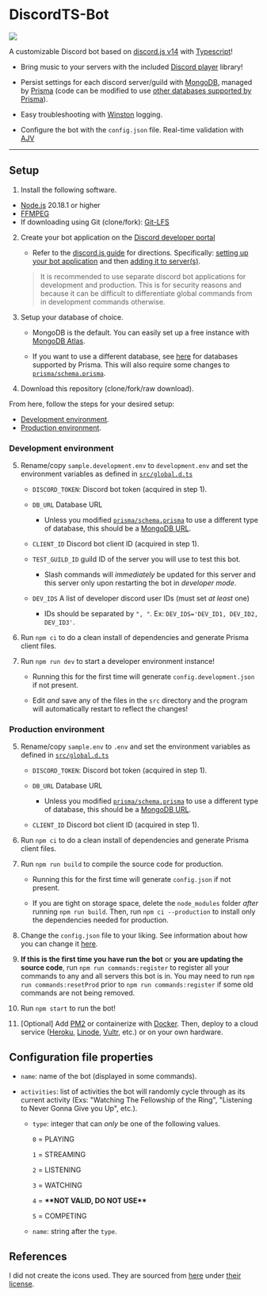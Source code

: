 # DiscordTS-Bot

[![](https://img.shields.io/github/license/IronBatman2715/DiscordTS-Bot.svg?branch=main)](https://github.com/IronBatman2715/DiscordTS-Bot/blob/main/LICENSE)

A customizable Discord bot based on [discord.js v14](https://discord.js.org) with [Typescript](https://www.typescriptlang.org/)!

- Bring music to your servers with the included [Discord player](https://discord-player.js.org) library!

- Persist settings for each discord server/guild with [MongoDB](https://www.mongodb.com/), managed by [Prisma](https://www.prisma.io) (code can be modified to use [other databases supported by Prisma](https://www.prisma.io/docs/reference/database-reference/supported-databases)).

- Easy troubleshooting with [Winston](https://github.com/winstonjs/winston) logging.

- Configure the bot with the `config.json` file. Real-time validation with [AJV](https://ajv.js.org/)

---

## Setup

1. Install the following software.

- [Node.js](https://nodejs.org/) 20.18.1 or higher
- [FFMPEG](https://ffmpeg.org/)
- If downloading using Git (clone/fork): [Git-LFS](https://git-lfs.com/)

2. Create your bot application on the [Discord developer portal](https://discord.com/developers/applications)

   - Refer to the [discord.js guide](https://discordjs.guide) for directions. Specifically: [setting up your bot application](https://discordjs.guide/preparations/setting-up-a-bot-application) and then [adding it to server(s)](https://discordjs.guide/preparations/adding-your-bot-to-servers).

   > It is recommended to use separate discord bot applications for development and production. This is for security reasons and because it can be difficult to differentiate global commands from in development commands otherwise.

3. Setup your database of choice.

   - MongoDB is the default. You can easily set up a free instance with [MongoDB Atlas](https://www.mongodb.com/atlas).

   - If you want to use a different database, see [here](https://www.prisma.io/docs/reference/database-reference/supported-databases) for databases supported by Prisma. This will also require some changes to [`prisma/schema.prisma`](prisma/schema.prisma).

4. Download this repository (clone/fork/raw download).

From here, follow the steps for your desired setup:

- [Development environment](#development-environment).
- [Production environment](#production-environment).

### Development environment

5. Rename/copy `sample.development.env` to `development.env` and set the environment variables as defined in [`src/global.d.ts`](src/global.d.ts)

   - `DISCORD_TOKEN`: Discord bot token (acquired in step 1).

   - `DB_URL` Database URL

     - Unless you modified [`prisma/schema.prisma`](prisma/schema.prisma) to use a different type of database, this should be a [MongoDB URL](https://www.mongodb.com/docs/manual/reference/connection-string/).

   - `CLIENT_ID` Discord bot client ID (acquired in step 1).

   - `TEST_GUILD_ID` guild ID of the server you will use to test this bot.

     - Slash commands will _immediately_ be updated for this server and this server only upon restarting the bot in _developer mode_.

   - `DEV_IDS` A list of developer discord user IDs (must set _at least_ one)

     - IDs should be separated by `", "`. Ex: `DEV_IDS='DEV_ID1, DEV_ID2, DEV_ID3'`.

6. Run `npm ci` to do a clean install of dependencies and generate Prisma client files.

7. Run `npm run dev` to start a developer environment instance!

   - Running this for the first time will generate `config.development.json` if not present.

   - Edit _and_ save any of the files in the `src` directory and the program will automatically restart to reflect the changes!

### Production environment

5. Rename/copy `sample.env` to `.env` and set the environment variables as defined in [`src/global.d.ts`](src/global.d.ts)

   - `DISCORD_TOKEN`: Discord bot token (acquired in step 1).

   - `DB_URL` Database URL

     - Unless you modified [`prisma/schema.prisma`](prisma/schema.prisma) to use a different type of database, this should be a [MongoDB URL](https://www.mongodb.com/docs/manual/reference/connection-string/).

   - `CLIENT_ID` Discord bot client ID (acquired in step 1).

6. Run `npm ci` to do a clean install of dependencies and generate Prisma client files.

7. Run `npm run build` to compile the source code for production.

   - Running this for the first time will generate `config.json` if not present.

   - If you are tight on storage space, delete the `node_modules` folder _after_ running `npm run build`. Then, run `npm ci --production` to install only the dependencies needed for production.

8. Change the `config.json` file to your liking. See information about how you can change it [here](#configuration-file-properties).

9. **If this is the first time you have run the bot** or **you are updating the source code**, run `npm run commands:register` to register all your commands to any and all servers this bot is in. You may need to run `npm run commands:resetProd` prior to `npm run commands:register` if some old commands are not being removed.

10. Run `npm start` to run the bot!

11. [Optional] Add [PM2](https://www.npmjs.com/package/pm2) or containerize with [Docker](https://docs.docker.com/). Then, deploy to a cloud service ([Heroku](https://www.heroku.com/), [Linode](https://www.linode.com/), [Vultr](https://www.vultr.com/), etc.) or on your own hardware.

## Configuration file properties

- `name`: name of the bot (displayed in some commands).

- `activities`: list of activities the bot will randomly cycle through as its current activity (Exs: "Watching The Fellowship of the Ring", "Listening to Never Gonna Give you Up", etc.).

  - `type`: integer that can _only_ be one of the following values.

    `0` = PLAYING

    `1` = STREAMING

    `2` = LISTENING

    `3` = WATCHING

    `4` = **\*\*NOT VALID, DO NOT USE\*\***

    `5` = COMPETING

  - `name`: string after the `type`.

## References

I did not create the icons used. They are sourced from [here](https://pixabay.com/illustrations/icons-web-development-website-design-2188729/) under [their license](https://pixabay.com/service/license/).

